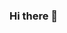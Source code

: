 ### Hi there 👋

<!--
**sm1227/sm1227** is a ✨ _special_ ✨ repository because its `README.md` (this file) appears on your GitHub profile.

Here are some ideas to get you started:

- 🔭 I’m currently working on ...
- 🌱 I’m currently learning ...
- 👯 I’m looking to collaborate on ...
- 🤔 I’m looking for help with ...
- 💬 Ask me about ...
- 📫 How to reach me: ...
- 😄 Pronouns: ...
- ⚡ Fun fact: ...

## Interests 👀
2
- Field: Text Mining, NLP(NER, RE), Knowledge Graph, Recommendation System
3
- Data: Tabular & Text Data
4
- Domain: healthcare, online/mobile games, UGC
5
​
6
## Work Experience 🤹‍♀️
7
- (2021.09 - Now) BIGCARE SERVICES INC, AI Researcher (Intern)
8
  - [ML/DL] 딥러닝 기반 대사증후군 건강지수 예측모델 개발 및 Django REST API 제작/유지보수
9
  - [RecSys] 종합건강검진 의사소견서 기반 영양제 추천시스템 개발 (진행중)
10
​
11
## Project Experience ⚡
12
- [ML/DL] 빅콘테스트 데이터분석분야 챔피언리그 스포츠테크부문 - 타자의 OPS 예측 모델 개발 (최우수상)
13
- [Knowledge Graph] KDI 개발협력을 위한 한국 정책사례 지식그래프 구축 및 pipeline 개발 (private)
14
- [Knowledge Graph] COVID-19 백신 지식그래프 구축: 백신 접종 후 질환 및 증상을 중심으로
15
- [Text Mining] Sprinklr 플랫폼 기반 영국 MZ세대의 소비 성향 및 관심사 분석, 메타버스 기반 LG전자 홍보전략 도출 (우수상)
16
- [Text Mining] 2015-2019년 서울시 응답소 민원/답변 데이터를 통해 본 연도별 민원 트렌드 분석
17
​
18
## Research Experience :book:
19
- [Corpus, Modeling] Coreference Resolution 해결을 위한 영문 문학 코퍼스 FantasyCoref 구축 및 SOTA 모델 fine-tuning
20

-->
